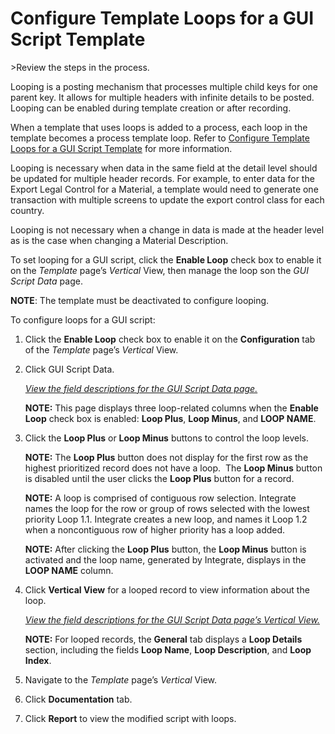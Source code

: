 # Configure Template Loops for a GUI Script Template

<span id="Post Data using a GUI Script Steps" class="popUpLink">\>Review
the steps in the process. </span>

Looping is a posting mechanism that processes multiple child keys for
one parent key. It allows for multiple headers with infinite details to
be posted. Looping can be enabled during template creation or after
recording.

When a template that uses loops is added to a process, each loop in the
template becomes a process template loop. Refer to [Configure Template
Loops for a GUI Script Template](Configure_Template_LoopsGUI.htm) for
more information.

Looping is necessary when data in the same field at the detail level
should be updated for multiple header records. For example, to enter
data for the Export Legal Control for a Material, a template would need
to generate one transaction with multiple screens to update the export
control class for each country.

Looping is not necessary when a change in data is made at the header
level as is the case when changing a Material Description.

To set looping for a GUI script, click the **Enable Loop** check box to
enable it on the *Template* page’s *Vertical* View, then manage the loop
son the *GUI Script Data* page.

**NOTE**: The template must be deactivated to configure looping.

To configure loops for a GUI script:

1.  Click the **Enable Loop** check box to enable it on the
    **Configuration** tab of the *Template* page’s *Vertical* View.

2.  Click GUI Script Data.
    
    *[View the field descriptions for the GUI Script Data
    page.](../Page_Desc/GUI_Script_Data_H.htm)*
    
    **NOTE:** This page displays three loop-related columns when the
    **Enable Loop** check box is enabled: **Loop Plus**, **Loop Minus**,
    and **LOOP NAME**.

3.  Click the **Loop Plus** or **Loop Minus** buttons to control the
    loop levels.
    
    **NOTE:** The **Loop Plus** button does not display for the first
    row as the highest prioritized record does not have a loop.  The
    **Loop Minus** button is disabled until the user clicks the **Loop
    Plus** button for a record.
    
    **NOTE:** A loop is comprised of contiguous row selection. Integrate
    names the loop for the row or group of rows selected with the lowest
    priority Loop 1.1. Integrate creates a new loop, and names it Loop
    1.2 when a noncontiguous row of higher priority has a loop added.
    
    **NOTE:** After clicking the **Loop Plus** button, the **Loop
    Minus** button is activated and the loop name, generated by
    Integrate, displays in the **LOOP NAME** column.

4.  Click **Vertical View** for a looped record to view information
    about the loop.
    
    *[View the field descriptions for the GUI Script Data page’s
    Vertical
    View.](../Page_Desc/GUI_Script_Data_H.htm#GUI_Script_Data_V_All)*
    
    **NOTE:** For looped records, the **General** tab displays a **Loop
    Details** section, including the fields **Loop Name**, **Loop
    Description**, and **Loop Index**.

5.  Navigate to the *Template* page’s *Vertical* View.

6.  Click **Documentation** tab.

7.  Click **Report** to view the modified script with loops.
